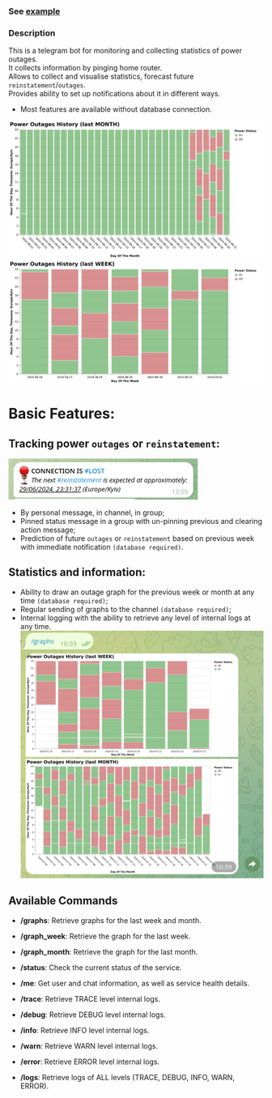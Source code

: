 ### See [example](https://t.me/+Y5mFPRPLt0I2MmUy)

### Description

This is a telegram bot for monitoring and collecting statistics of power outages. <br>
It collects information by pinging home router. <br>
Allows to collect and visualise statistics, forecast future `reinstatement`/`outages`. <br>
Provides ability to set up notifications about it in different ways.

* Most features are available without database connection.

![](./docs/august.jpg)
![](./docs/week.jpg)

# Basic Features:

## Tracking power `outages` or `reinstatement`:
![](./docs/message.png)
- By personal message, in channel, in group;
- Pinned status message in a group with un-pinning previous and clearing action message;
- Prediction of future `outages` or `reinstatement` based on previous week with immediate notification `(database required)`.

## Statistics and information:
- Ability to draw an outage graph for the previous week or month at any time `(database required)`;
- Regular sending of graphs to the channel `(database required)`;
- Internal logging with the ability to retrieve any level of internal logs at any time.
  ![](./docs/graphs-message.png)

## Available Commands

- **/graphs**: Retrieve graphs for the last week and month.
- **/graph_week**: Retrieve the graph for the last week.
- **/graph_month**: Retrieve the graph for the last month.
- **/status**: Check the current status of the service.
- **/me**: Get user and chat information, as well as service health details.


- **/trace**: Retrieve TRACE level internal logs.
- **/debug**: Retrieve DEBUG level internal logs.
- **/info**: Retrieve INFO level internal logs.
- **/warn**: Retrieve WARN level internal logs.
- **/error**: Retrieve ERROR level internal logs.
- **/logs**: Retrieve logs of ALL levels (TRACE, DEBUG, INFO, WARN, ERROR).
